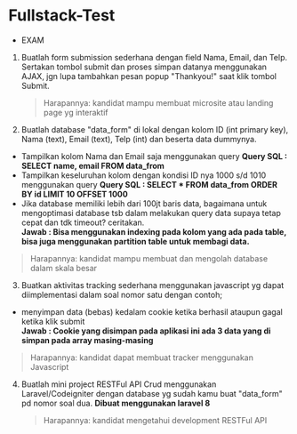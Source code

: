 # Fullstack-Test

-   EXAM

1. Buatlah form submission sederhana dengan field Nama, Email, dan Telp. Sertakan tombol submit dan proses simpan datanya menggunakan AJAX, jgn lupa tambahkan pesan popup "Thankyou!" saat klik tombol Submit.

    > Harapannya: kandidat mampu membuat microsite atau landing page yg interaktif

2. Buatlah database "data_form" di lokal dengan kolom ID (int primary key), Nama (text), Email (text), Telp (int) dan beserta data dummynya.

-   Tampilkan kolom Nama dan Email saja menggunakan query
    **Query SQL : SELECT name, email FROM data_from**<br>
-   Tampilkan keseluruhan kolom dengan kondisi ID nya 1000 s/d 1010 menggunakan query
    **Query SQL : SELECT \* FROM data_from ORDER BY id LIMIT 10 OFFSET 1000**<br>
-   Jika database memiliki lebih dari 100jt baris data, bagaimana untuk mengoptimasi database tsb dalam melakukan query data supaya tetap cepat dan tdk timeout? ceritakan.<br>
    **Jawab : Bisa menggunakan indexing pada kolom yang ada pada table, bisa juga menggunakan partition table untuk membagi data.**

> Harapannya: kandidat mampu membuat dan mengolah database dalam skala besar

3. Buatkan aktivitas tracking sederhana menggunakan javascript yg dapat diimplementasi dalam soal nomor satu dengan contoh;

-   menyimpan data (bebas) kedalam cookie ketika berhasil ataupun gagal ketika klik submit<br>
    **Jawab : Cookie yang disimpan pada aplikasi ini ada 3 data yang di simpan pada array masing-masing**

> Harapannya: kandidat dapat membuat tracker menggunakan Javascript

4. Buatlah mini project RESTFul API Crud menggunakan Laravel/Codeigniter dengan database yg sudah kamu buat "data_form" pd nomor soal dua.
   **Dibuat menggunakan laravel 8**
    > Harapannya: kandidat mengetahui development RESTFul API

